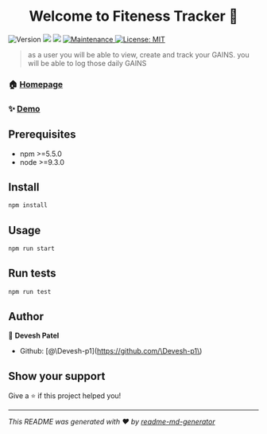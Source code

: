 <h1 align="center">Welcome to Fiteness Tracker 👋</h1>
<p>
  <img alt="Version" src="https://img.shields.io/badge/version-1.0.0-blue.svg?cacheSeconds=2592000" />
  <img src="https://img.shields.io/badge/npm-%3E%3D5.5.0-blue.svg" />
  <img src="https://img.shields.io/badge/node-%3E%3D9.3.0-blue.svg" />
  <a href="https://github.com/kefranabg/readme-md-generator/graphs/commit-activity" target="_blank">
    <img alt="Maintenance" src="https://img.shields.io/badge/Maintained%3F-yes-green.svg" />
  </a>
  <a href="#" target="_blank">
    <img alt="License: MIT" src="https://img.shields.io/github/license/\(Devesh-p1\)/Fiteness Tracker" />
  </a>
</p>

> as a user you will be able to view, create and track your GAINS. you will be able to log those daily GAINS 

### 🏠 [Homepage]((https://github.com/Devesh-p1/fitness_tracker.git))

### ✨ [Demo]((https://gainzzztracker.herokuapp.com/))

## Prerequisites

- npm >=5.5.0
- node >=9.3.0

## Install

```sh
npm install
```

## Usage

```sh
npm run start
```

## Run tests

```sh
npm run test
```

## Author

👤 **Devesh Patel**

* Github: [@\Devesh-p1\](https://github.com/\Devesh-p1\)

## Show your support

Give a ⭐️ if this project helped you!

***
_This README was generated with ❤️ by [readme-md-generator](https://github.com/kefranabg/readme-md-generator)_